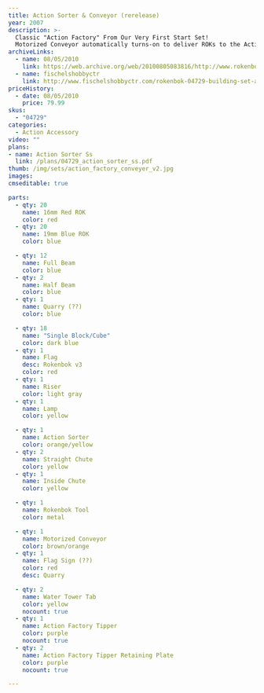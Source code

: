 ```yaml
---
title: Action Sorter & Conveyor (rerelease)
year: 2007
description: >-
  Classic "Action Factory" From Our Very First Start Set!
  Motorized Conveyor automatically turns-on to deliver ROKs to the Action Sorter, where they can be diverted in four different directions for reloading or storage. Three AA batteries required.
archiveLinks:
  - name: 08/05/2010
    link: https://web.archive.org/web/20100805083816/http://www.rokenbok.com/RO_Products/BuildingSets/BS_04729.asp
  - name: fischelshobbyctr
    link: http://www.fischelshobbyctr.com/rokenbok-04729-building-set-actionsorter--con04729.html
priceHistory:
  - date: 08/05/2010
    price: 79.99
skus:
  - "04729"
categories: 
  - Action Accessory
video: ""
plans:
- name: Action Sorter Ss
  link: /plans/04729_action_sorter_ss.pdf
thumb: /img/sets/action_factory_conveyer_v2.jpg
images:
cmseditable: true

parts:
  - qty: 20
    name: 16mm Red ROK
    color: red
  - qty: 20
    name: 19mm Blue ROK
    color: blue

  - qty: 12
    name: Full Beam
    color: blue
  - qty: 2
    name: Half Beam
    color: blue
  - qty: 1
    name: Quarry (??)
    color: blue

  - qty: 18
    name: "Single Block/Cube"
    color: dark blue
  - qty: 1
    name: Flag
    desc: Rokenbok v3
    color: red
  - qty: 1
    name: Riser
    color: light gray
  - qty: 1
    name: Lamp
    color: yellow

  - qty: 1
    name: Action Sorter
    color: orange/yellow
  - qty: 2
    name: Straight Chute
    color: yellow
  - qty: 1
    name: Inside Chute
    color: yellow

  - qty: 1
    name: Rokenbok Tool
    color: metal

  - qty: 1
    name: Motorized Conveyor
    color: brown/orange
  - qty: 1
    name: Flag Sign (??)
    color: red
    desc: Quarry

  - qty: 2
    name: Water Tower Tab
    color: yellow
    nocount: true
  - qty: 1
    name: Action Factory Tipper
    color: purple
    nocount: true
  - qty: 2
    name: Action Factory Tipper Retaining Plate
    color: purple
    nocount: true

---
```

